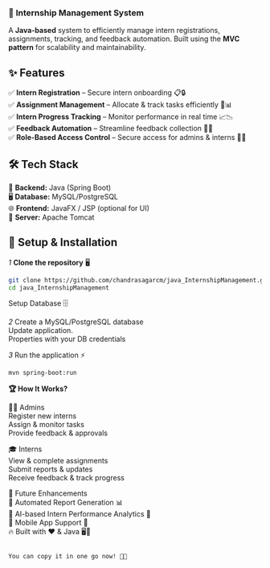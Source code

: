 ### 📌 **Internship Management System**  
A **Java-based** system to efficiently manage intern registrations, assignments, tracking, and feedback automation. Built using the **MVC pattern** for scalability and maintainability.  

## ✨ **Features**  
✅ **Intern Registration** – Secure intern onboarding 📋🔒  
✅ **Assignment Management** – Allocate & track tasks efficiently 📌📊  
✅ **Intern Progress Tracking** – Monitor performance in real time 📈📉  
✅ **Feedback Automation** – Streamline feedback collection 📝💬  
✅ **Role-Based Access Control** – Secure access for admins & interns 🔐👥  

## 🛠 **Tech Stack**  
🚀 **Backend:** Java (Spring Boot)  
🖥 **Database:** MySQL/PostgreSQL  
🌐 **Frontend:** JavaFX / JSP (optional for UI)  
📡 **Server:** Apache Tomcat  

## 🚀 **Setup & Installation**  

*1* **Clone the repository** 🖥  
```bash
git clone https://github.com/chandrasagarcm/java_InternshipManagement.git
cd java_InternshipManagement
```
Setup Database 🗄

*2* Create a MySQL/PostgreSQL database  
    Update application.  
    Properties with your DB credentials  
      
*3* Run the application ⚡
```bash
mvn spring-boot:run
```

**🏆 How It Works?**  
  
👨‍💻 Admins  
Register new interns  
Assign & monitor tasks  
Provide feedback & approvals  
  
🎓 Interns  
View & complete assignments  
Submit reports & updates  
Receive feedback & track progress  
  
🎯 Future Enhancements  
🚀 Automated Report Generation 📊  
🚀 AI-based Intern Performance Analytics 🤖  
🚀 Mobile App Support 📱  
🔥 Built with ❤️ & Java 🖥🚀  
  
```bash  

You can copy it in one go now! 🚀🔥
